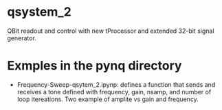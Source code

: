 # qsystem_2
QBit readout and control with new tProcessor and extended 32-bit signal generator.

# Exmples in the pynq directory

* Frequency-Sweep-qsytem_2.ipynp:  defines a function that sends and receives a tone defined with frequency, gain, nsamp, and number of loop itereations.  Two example of amplite vs gain and frequency.
